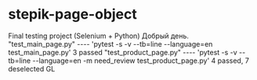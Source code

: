 # stepik-page-object
Final testing project (Selenium + Python)
Добрый день.
"test_main_page.py" ---- 'pytest -s -v --tb=line --language=en test_main_page.py'
3 passed 
"test_product_page.py" ---- 'pytest -s -v --tb=line --language=en -m need_review test_product_page.py'
4 passed, 7 deselected
GL